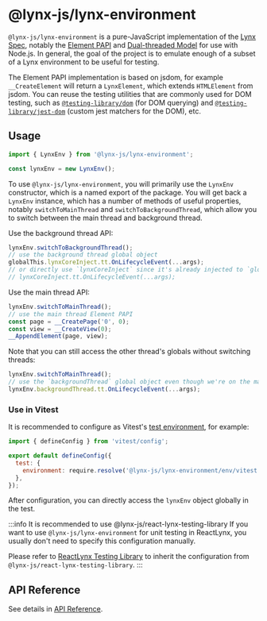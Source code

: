 # @lynx-js/lynx-environment

`@lynx-js/lynx-environment` is a pure-JavaScript implementation of the [Lynx Spec](https://lynxjs.org/api/engine/element-api), notably the [Element PAPI](https://lynxjs.org/api/engine/element-api) and [Dual-threaded Model](https://lynxjs.org/guide/spec#dual-threaded-model) for use with Node.js. In general, the goal of the project is to emulate enough of a subset of a Lynx environment to be useful for testing.

The Element PAPI implementation is based on jsdom, for example `__CreateElement` will return a `LynxElement`, which extends `HTMLElement` from jsdom. You can reuse the testing utilities that are commonly used for DOM testing, such as [`@testing-library/dom`](https://github.com/testing-library/dom-testing-library) (for DOM querying) and [`@testing-library/jest-dom`](https://github.com/testing-library/jest-dom) (custom jest matchers for the DOM), etc.

## Usage

```js
import { LynxEnv } from '@lynx-js/lynx-environment';

const lynxEnv = new LynxEnv();
```

To use `@lynx-js/lynx-environment`, you will primarily use the `LynxEnv` constructor, which is a named export of the package. You will get back a `LynxEnv` instance, which has a number of methods of useful properties, notably `switchToMainThread` and `switchToBackgroundThread`, which allow you to switch between the main thread and background thread.

Use the background thread API:

```js
lynxEnv.switchToBackgroundThread();
// use the background thread global object
globalThis.lynxCoreInject.tt.OnLifecycleEvent(...args);
// or directly use `lynxCoreInject` since it's already injected to `globalThis`
// lynxCoreInject.tt.OnLifecycleEvent(...args);
```

Use the main thread API:

```js
lynxEnv.switchToMainThread();
// use the main thread Element PAPI
const page = __CreatePage('0', 0);
const view = __CreateView(0);
__AppendElement(page, view);
```

Note that you can still access the other thread's globals without switching threads:

```js
lynxEnv.switchToMainThread();
// use the `backgroundThread` global object even though we're on the main thread
lynxEnv.backgroundThread.tt.OnLifecycleEvent(...args);
```

### Use in Vitest

It is recommended to configure as Vitest's [test environment](https://vitest.dev/guide/environment), for example:

```js title=vitest.config.js
import { defineConfig } from 'vitest/config';

export default defineConfig({
  test: {
    environment: require.resolve('@lynx-js/lynx-environment/env/vitest'),
  },
});
```

After configuration, you can directly access the `lynxEnv` object globally in the test.

:::info It is recommended to use @lynx-js/react-lynx-testing-library
If you want to use `@lynx-js/lynx-environment` for unit testing in ReactLynx, you usually don't need to specify this configuration manually.

Please refer to [ReactLynx Testing Library](./index.mdx) to inherit the configuration from `@lynx-js/react-lynx-testing-library`.
:::

## API Reference

See details in [API Reference](../../api/lynx-environment/index.md).
